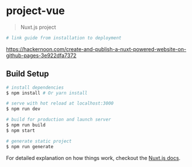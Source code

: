 # project-vue

> Nuxt.js project
``` bash
# link guide from installation to deployment
```
https://hackernoon.com/create-and-publish-a-nuxt-powered-website-on-github-pages-3e922dfa7372

## Build Setup

``` bash
# install dependencies
$ npm install # Or yarn install

# serve with hot reload at localhost:3000
$ npm run dev

# build for production and launch server
$ npm run build
$ npm start

# generate static project
$ npm run generate
```

For detailed explanation on how things work, checkout the [Nuxt.js docs](https://github.com/nuxt/nuxt.js).

